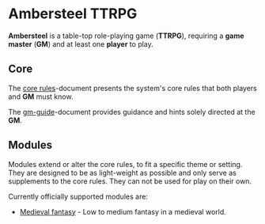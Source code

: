 # Ambersteel TTRPG
**Ambersteel** is a table-top role-playing game (**TTRPG**), requiring a **game master** (**GM**) and at least one **player** to play. 

## Core
The [core rules](documents/en/core-rules.md)-document presents the system's core rules that both players and **GM** must know.

The [gm-guide](documents/en/gm-guide.md)-document provides guidance and hints solely directed at the **GM**. 

## Modules
Modules extend or alter the core rules, to fit a specific theme or setting. They are designed to be as light-weight as possible and only serve as supplements to the core rules. They can not be used for play on their own. 

Currently officially supported modules are:
* [Medieval fantasy](documents/en/fantasy-rules.md) - Low to medium fantasy in a medieval world. 
